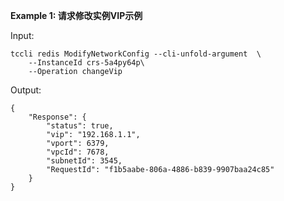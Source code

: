 **Example 1: 请求修改实例VIP示例**



Input: 

```
tccli redis ModifyNetworkConfig --cli-unfold-argument  \
    --InstanceId crs-5a4py64p\
    --Operation changeVip
```

Output: 
```
{
    "Response": {
        "status": true,
        "vip": "192.168.1.1",
        "vport": 6379,
        "vpcId": 7678,
        "subnetId": 3545,
        "RequestId": "f1b5aabe-806a-4886-b839-9907baa24c85"
    }
}
```

